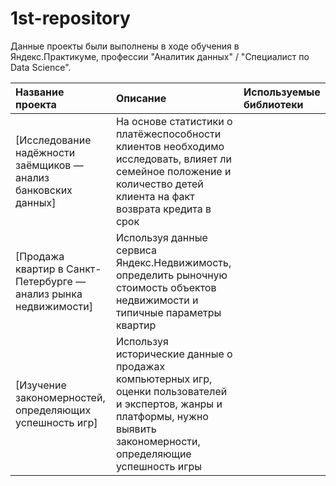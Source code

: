 # 1st-repository

Данные проекты были выполнены в ходе обучения в Яндекс.Практикуме, профессии "Аналитик данных" / "Специалист по Data Science".

| Название проекта | Описание | Используемые библиотеки | 
| :---------------------- | :---------------------- | :---------------------- |
| [Исследование надёжности заёмщиков — анализ банковских данных] | На основе статистики о платёжеспособности клиентов необходимо исследовать, влияет ли семейное положение и количество детей клиента на факт возврата кредита в срок | | *pandas* |
| [Продажа квартир в Санкт-Петербурге — анализ рынка недвижимости] | Используя данные сервиса Яндекс.Недвижимость, определить рыночную стоимость объектов недвижимости и типичные параметры квартир | | *pandas* *matplotlib* |
| [Изучение закономерностей, определяющих успешность игр] | Используя исторические данные о продажах компьютерных игр, оценки пользователей и экспертов, жанры и платформы, нужно выявить закономерности, определяющие успешность игры  | | *pandas* *matplotlib* *numpy*|
